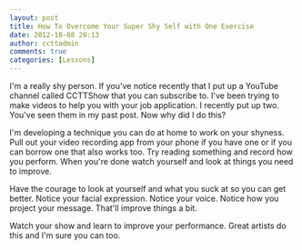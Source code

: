 ```yaml
---
layout: post
title: How To Overcome Your Super Shy Self with One Exercise
date: 2012-10-08 20:13
author: ccttadmin
comments: true
categories: [Lessons]
---
```

I'm a really shy person. If you've notice recently that I put up a YouTube channel called CCTTShow that you can subscribe to. I've been trying to make videos to help you with your job application. I recently put up two. You've seen them in my past post. Now why did I do this?

I'm developing a technique you can do at home to work on your shyness. Pull out your video recording app from your phone if you have one or if you can borrow one that also works too. Try reading something and record how you perform. When you're done watch yourself and look at things you need to improve.

Have the courage to look at yourself and what you suck at so you can get better. Notice your facial expression. Notice your voice. Notice how you project your message. That'll improve things a bit.

Watch your show and learn to improve your performance. Great artists do this and I'm sure you can too.
